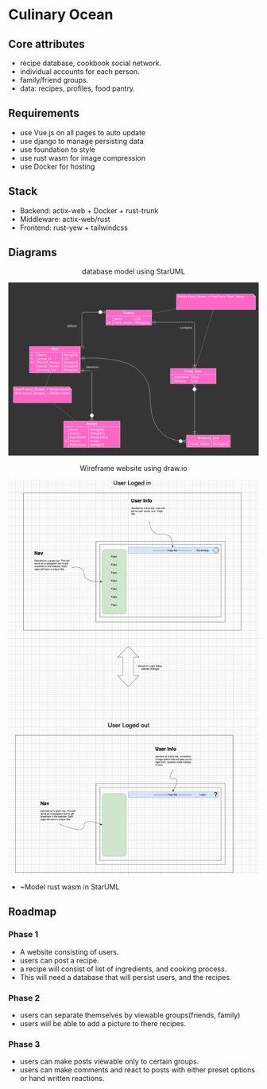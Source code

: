 # Culinary Ocean

## Core attributes
- recipe database, cookbook social network.
- individual accounts for each person.
- family/friend groups.
- data: recipes, profiles, food pantry.

## Requirements
- use Vue.js on all pages to auto update
- use django to manage persisting data
- use foundation to style
- use rust wasm for image compression
- use Docker for hosting

## Stack
- Backend: actix-web + Docker + rust-trunk
- Middleware: actix-web/rust
- Frontend: rust-yew + tailwindcss

## Diagrams
<p style="text-align: center;">database model using StarUML</p>

![Model DB in StarUML](models/pre_db_model.png)
<p style="text-align: center;">Wireframe website using draw.io</p>

![Wireframing front page](models/wireframing.png)
- ~Model rust wasm in StarUML

## Roadmap
### Phase 1
- A website consisting of users.
- users can post a recipe.
- a recipe will consist of list of ingredients, and cooking process.
- This will need a database that will persist users, and the recipes.
### Phase 2
- users can separate themselves by viewable groups(friends, family)
- users will be able to add a picture to there recipes.
### Phase 3
- users can make posts viewable only to certain groups.
- users can make comments and react to posts with either preset options or hand written reactions.
